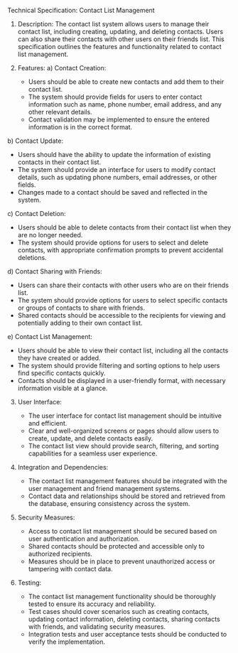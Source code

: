 Technical Specification: Contact List Management

1. Description:
The contact list system allows users to manage their contact list, including creating, updating, and deleting contacts. Users can also share their contacts with other users on their friends list. This specification outlines the features and functionality related to contact list management.

2. Features:
a) Contact Creation:
   - Users should be able to create new contacts and add them to their contact list.
   - The system should provide fields for users to enter contact information such as name, phone number, email address, and any other relevant details.
   - Contact validation may be implemented to ensure the entered information is in the correct format.

b) Contact Update:
   - Users should have the ability to update the information of existing contacts in their contact list.
   - The system should provide an interface for users to modify contact details, such as updating phone numbers, email addresses, or other fields.
   - Changes made to a contact should be saved and reflected in the system.

c) Contact Deletion:
   - Users should be able to delete contacts from their contact list when they are no longer needed.
   - The system should provide options for users to select and delete contacts, with appropriate confirmation prompts to prevent accidental deletions.

d) Contact Sharing with Friends:
   - Users can share their contacts with other users who are on their friends list.
   - The system should provide options for users to select specific contacts or groups of contacts to share with friends.
   - Shared contacts should be accessible to the recipients for viewing and potentially adding to their own contact list.

e) Contact List Management:
   - Users should be able to view their contact list, including all the contacts they have created or added.
   - The system should provide filtering and sorting options to help users find specific contacts quickly.
   - Contacts should be displayed in a user-friendly format, with necessary information visible at a glance.

3. User Interface:
   - The user interface for contact list management should be intuitive and efficient.
   - Clear and well-organized screens or pages should allow users to create, update, and delete contacts easily.
   - The contact list view should provide search, filtering, and sorting capabilities for a seamless user experience.

4. Integration and Dependencies:
   - The contact list management features should be integrated with the user management and friend management systems.
   - Contact data and relationships should be stored and retrieved from the database, ensuring consistency across the system.

5. Security Measures:
   - Access to contact list management should be secured based on user authentication and authorization.
   - Shared contacts should be protected and accessible only to authorized recipients.
   - Measures should be in place to prevent unauthorized access or tampering with contact data.

6. Testing:
   - The contact list management functionality should be thoroughly tested to ensure its accuracy and reliability.
   - Test cases should cover scenarios such as creating contacts, updating contact information, deleting contacts, sharing contacts with friends, and validating security measures.
   - Integration tests and user acceptance tests should be conducted to verify the implementation.

 